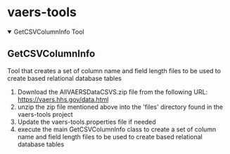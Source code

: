# vaers-tools

<details open>
  <summary>GetCSVColumnInfo Tool</summary>
  
## GetCSVColumnInfo
  Tool that creates a set of column name and field length files to be used to create based     relational database tables
  
  1. Download the AllVAERSDataCSVS.zip file from the following URL:
<https://vaers.hhs.gov/data.html>
  2. unzip the zip file mentioned above into the 'files' directory found in the vaers-tools project
  3. Update the vaers-tools.properties file if needed
  4. execute the main GetCSVColumnInfo class to create a set of column name and field length files to be used to create based relational database tables
</details>
